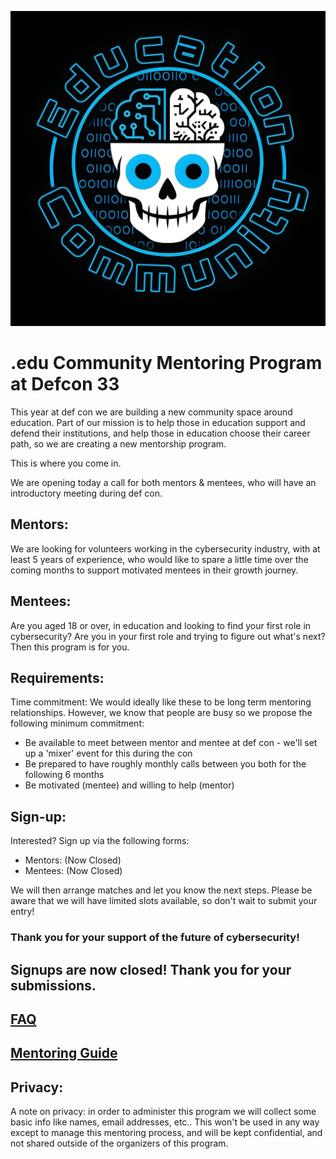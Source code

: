 ![logo](./assets/img/logo.jpeg)

# .edu Community Mentoring Program at Defcon 33

This year at def con we are building a new community space around education. Part of our mission is to help those in education support and defend their institutions, and help those in education choose their career path, so we are creating a new mentorship program.

This is where you come in.

We are opening today a call for both mentors & mentees, who will have an introductory meeting during def con.

## Mentors: 
We are looking for volunteers working in the cybersecurity industry, with at least 5 years of experience, who would like to spare a little time over the coming months to support motivated mentees in their growth journey.

## Mentees: 
Are you aged 18 or over, in education and looking to find your first role in cybersecurity? Are you in your first role and trying to figure out what's next? Then this program is for you.

## Requirements:
Time commitment: We would ideally like these to be long term mentoring relationships. However, we know that people are busy so we propose the following minimum commitment:
- Be available to meet between mentor and mentee at def con - we'll set up a 'mixer' event for this during the con
- Be prepared to have roughly monthly calls between you both for the following 6 months
- Be motivated (mentee) and willing to help (mentor)

## Sign-up:
Interested? Sign up via the following forms:
- Mentors: (Now Closed)
- Mentees: (Now Closed)

We will then arrange matches and let you know the next steps. Please be aware that we will have limited slots available, so don't wait to submit your entry!

### Thank you for your support of the future of cybersecurity!


## Signups are now closed! Thank you for your submissions.

## [FAQ](./FAQ.html)

## [Mentoring Guide](./guide.html)

## Privacy:
A note on privacy: in order to administer this program we will collect some basic info like names, email addresses, etc.. This won't be used in any way except to manage this mentoring process, and will be kept confidential, and not shared outside of the organizers of this program. 
